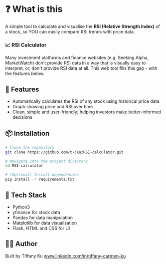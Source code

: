 # ❓ What is this
A simple tool to calculate and visualise the **RSI (Relative Strength Index)** of a stock, so YOU can easily compare RSI trends with price data.

### 📈 RSI Calculator

Many investment platforms and finance websites (e.g. Seeking Alpha, MarketWatch) don't provide RSI data in a way that is visually easy to interpret, or, don't provide RSI data at all.
This web tool fills this gap - with the features below.

## 🚀 Features

- Automatically calculates the RSI of any stock using historical price data
- Graph showing price and RSI over time
- Clean, simple and user-friendly; helping investors make better-informed decisions

## 📦 Installation

```bash
# Clone the repository
git clone https://github.com/t-cku/RSI-calculator.git

# Navigate into the project directory
cd RSI-calculator

# (Optional) Install dependencies
pip install -r requirements.txt
```

## 🧩 Tech Stack
- Python3
- yfinance for stock data
- Pandas for data manipulation
- Matplotlib for data visualisation
- Flask, HTML and CSS for UI

## 👩‍💻 Author
Built by Tiffany Ku www.linkedin.com/in/tiffany-carmen-ku


